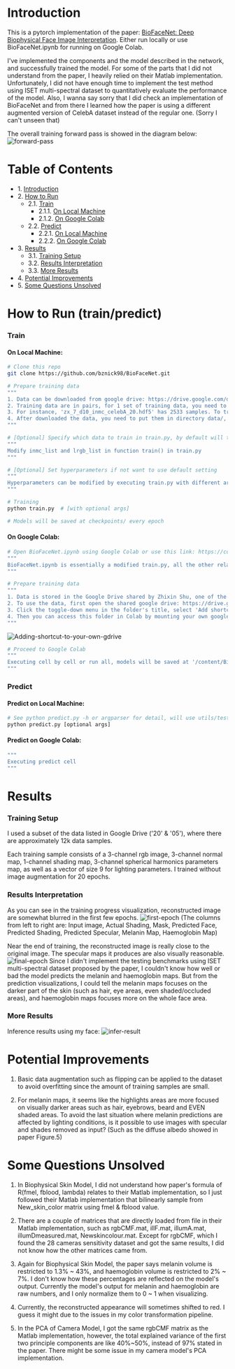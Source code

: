 # Introduction
This is a pytorch implementation of the paper: [BioFaceNet: Deep Biophysical Face
Image Interpretation](https://arxiv.org/pdf/1908.10578.pdf). Either run locally or use BioFaceNet.ipynb for running on Google Colab. 

I've implemented the components and the model described in the network, and successfully trained the model. For some of the parts that I did not understand from the paper, I heavily relied on their Matlab implementation. Unfortunately, I did not have enough time to implement the test method using ISET multi-spectral dataset to quantitatively evaluate the performance of the model. Also, I wanna say sorry that I did check an implementation of BioFaceNet and from there I learned how the paper is using a different augmented version of CelebA dataset instead of the regular one. (Sorry I can't unseen that)

The overall training forward pass is showed in the diagram below:
![forward-pass](readme-imgs/forward.png)

# Table of Contents
* 1\. [Introduction](#introduction)
* 2\. [How to Run](#how-to-run-trainpredict)
    * 2.1\. [Train](#train)
        * 2.1.1\. [On Local Machine](#on-local-machine)
        * 2.1.2\. [On Google Colab](#on-google-colab)
    * 2.2\. [Predict](#predict)
        * 2.2.1\. [On Local Machine](#predict-on-local-machine)
        * 2.2.2\. [On Google Colab](#predict-on-google-colab)
* 3\. [Results](#results)
    * 3.1\. [Training Setup](#training-setup)
    * 3.2\. [Results Interpretation](#results-interpretation)
    * 3.3\. [More Results](#more-results)
* 4\. [Potential Improvements](#potential-improvements)
* 5\. [Some Questions Unsolved](#some-questions-unsolved)

# How to Run (train/predict)
### Train
#### On Local Machine:
```Bash
# Clone this repo
git clone https://github.com/bznick98/BioFaceNet.git

# Prepare training data
"""
1. Data can be downloaded from google drive: https://drive.google.com/drive/folders/1UMiaw36z2E1F-tUBSMKNAjpx0o2TePvF
2. Training data are in pairs, for 1 set of training data, you need to download 2 hdf5 files. 
3. For instance, 'zx_7_d10_inmc_celebA_20.hdf5' has 2533 samples. To train on these 2533 samples, you also need to download the corresponding lighting parameters: 'zx_7_d3_lrgb_celebA_20.hdf5'. If you are trying to do a demo, then only data ending with number '20' and '05' are recommend to download. '20' and '05' has total about 12k samples.
4. After downloaded the data, you need to put them in directory data/, where data/ should be in the project root directory.
"""

# [Optional] Specify which data to train in train.py, by default will train 2533 samples in 'zx_7_d10_inmc_celebA_20.hdf5'
"""
Modify inmc_list and lrgb_list in function train() in train.py
"""

# [Optional] Set hyperparameters if not want to use default setting
"""
Hyperparameters can be modified by executing train.py with different arguments, see argparse part of train.py or execute 'python train.py -h' for detail.
"""

# Training
python train.py  # [with optional args]

# Models will be saved at checkpoints/ every epoch
```

#### On Google Colab:
```Bash
# Open BioFaceNet.ipynb using Google Colab or use this link: https://colab.research.google.com/drive/1F-91v0OipJ84UWtbKNeHDG8DdptGtEjK?usp=sharing
"""
BioFaceNet.ipynb is essentially a modified train.py, all the other related code will be pulled from github repo.
"""

# Prepare training data
"""
1. Data is stored in the Google Drive shared by Zhixin Shu, one of the authors of Neural Face Editing paper. 
2. To use the data, first open the shared google drive: https://drive.google.com/drive/folders/1UMiaw36z2E1F-tUBSMKNAjpx0o2TePvF
3. Click the toggle-down menu in the folder's title, select 'Add shortcut to Drive'.
4. Then you can access this folder in Colab by mounting your own google drive to Colab.
"""
```
![Adding-shortcut-to-your-own-gdrive](readme-imgs/shortcut.png)
```Bash
# Proceed to Google Colab
"""
Executing cell by cell or run all, models will be saved at '/content/BioFaceNet/checkpoints/'
"""
```

### Predict
#### Predict on Local Machine:
```Bash
# See python predict.py -h or argparser for detail, will use utils/test_img.png as input by default
python predict.py [optional args]
```
#### Predict on Google Colab:
```Bash
"""
Executing predict cell
"""
```

# Results
### Training Setup
I used a subset of the data listed in Google Drive ('20' & '05'), where there are approximately 12k data samples. 

Each training sample consists of a 3-channel rgb image, 3-channel normal map, 1-channel shading map, 3-channel spherical harmonics parameters map, as well as a vector of size 9 for lighting parameters. I trained without image augmentation for 20 epochs. 

### Results Interpretation
As you can see in the training progress visualization, reconstructed image are somewhat blurred in the first few epochs. ![first-epoch](readme-imgs/first_epoch.png) (The columns from left to right are: Input image, Actual Shading, Mask, Predicted Face, Predicted Shading, Predicted Specular, Melanin Map, Haemoglobin Map) 

Near the end of training, the reconstructed image is really close to the original image. The specular maps it produces are also visually reasonable. ![final-epoch](readme-imgs/final_epoch.png) Since I didn't implement the testing benchmarks using ISET multi-spectral dataset proposed by the paper, I couldn't know how well or bad the model predicts the melanin and haemoglobin maps. But from the prediction visualizations, I could tell the melanin maps focuses on the darker part of the skin (such as hair, eye areas, even shaded/occluded areas), and haemoglobin maps focuses more on the whole face area.


### More Results
Inference results using my face: ![infer-result](readme-imgs/infer_result.png)


# Potential Improvements
1. Basic data augmentation such as flipping can be applied to the dataset to avoid overfitting since the amount of training samples are small.

2. For melanin maps, it seems like the highlights areas are more focused on visually darker areas such as hair, eyebrows, beard and EVEN shaded areas. To avoid the last situation where melanin predictions are affected by lighting conditions, is it possible to use images with specular and shades removed as input? (Such as the diffuse albedo showed in paper Figure.5)

# Some Questions Unsolved
1. In Biophysical Skin Model, I did not understand how paper's formula of R(fmel, fblood, lambda) relates to their Matlab implementation, so I just followed their Matlab implementation that bilinearly sample from New_skin_color matrix using fmel & fblood value.

2. There are a couple of matrices that are directly loaded from file in their Matlab implementation, such as rgbCMF.mat, illF.mat, illumA.mat, illumDmeasured.mat, Newskincolour.mat. Except for rgbCMF, which I found the 28 cameras sensitivity dataset and got the same results, I did not know how the other matrices came from.

3. Again for Biophysical Skin Model, the paper says melanin volume is restricted to 1.3% ~ 43%, and haemoglobin volume is restricted to 2% ~ 7%. I don't know how these percentages are reflected on the model's output. Currently the model's output for melanin and haemoglobin are raw numbers, and I only normalize them to 0 ~ 1 when visualizing.

4. Currently, the reconstructed appearance will sometimes shifted to red. I guess it might due to the issues in my color transformation pipeline.

5. In the PCA of Camera Model, I got the same rgbCMF matrix as the Matlab implementation, however, the total explained variance of the first two principle components are like 40%~50%, instead of 97% stated in the paper. There might be some issue in my camera model's PCA implementation.